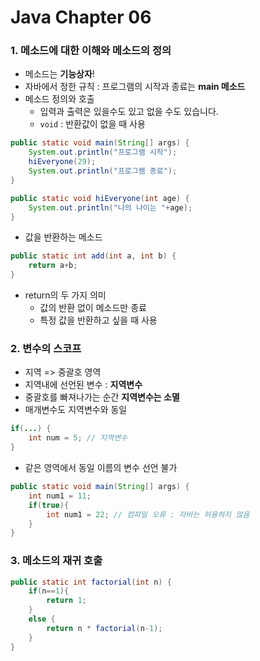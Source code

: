 # Java Chapter 06

### 1. 메소드에 대한 이해와 메소드의 정의

- 메소드는 **기능상자**!
- 자바에서 정한 규칙 : 프로그램의 시작과 종료는 **main 메소드**
- 메소드 정의와 호출
  - 입력과 출력은 있을수도 있고 없을 수도 있습니다.
  - `void` : 반환값이 없을 때 사용

```java
public static void main(String[] args) {
	System.out.println("프로그램 시작");
    hiEveryone(29);
    System.out.println("프로그램 종료");
}

public static void hiEveryone(int age) {
	System.out.println("나의 나이는 "+age);
}
```

- 값을 반환하는 메소드

```java
public static int add(int a, int b) {
	return a+b;
}
```

- return의 두 가지 의미
  - 값의 반환 없이 메소드만 종료
  - 특정 값을 반환하고 싶을 때 사용



### 2. 변수의 스코프

- 지역 => 중괄호 영역
- 지역내에 선언된 변수 : **지역변수**
- 중괄호를 빠져나가는 순간 **지역변수는 소멸**
- 매개변수도 지역변수와 동일

```java
if(...) {
	int num = 5; // 지역변수
}
```

- 같은 영역에서 동일 이름의 변수 선언 불가

```java
public static void main(String[] args) {
	int num1 = 11;
    if(true){
        int num1 = 22; // 컴파일 오류 : 자바는 허용하지 않음
    }
}
```



### 3. 메소드의 재귀 호출

```java
public static int factorial(int n) {
    if(n==1){
        return 1;
    }
    else {
        return n * factorial(n-1);
    }
}
```

